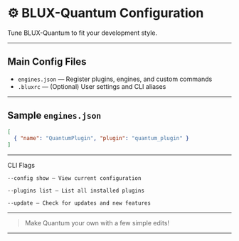 # ⚙️ BLUX-Quantum Configuration

Tune BLUX-Quantum to fit your development style.

---

## Main Config Files

- `engines.json` — Register plugins, engines, and custom commands
- `.bluxrc` — (Optional) User settings and CLI aliases

---

## Sample `engines.json`

```json
[
  { "name": "QuantumPlugin", "plugin": "quantum_plugin" }
]
```

---

CLI Flags
```
--config show — View current configuration

--plugins list — List all installed plugins

--update — Check for updates and new features
```


---

> Make Quantum your own with a few simple edits!



---
